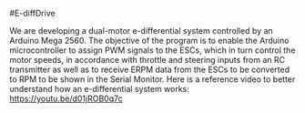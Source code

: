 #E-diffDrive

We are developing a dual-motor e-differential system controlled by an Arduino Mega 2560.
The objective of the program is to enable the Arduino microcontroller to assign PWM signals to the ESCs, which in turn control the motor speeds, in accordance with throttle and steering inputs from an RC transmitter as well as to receive ERPM data from the ESCs to be converted to RPM to be shown in the Serial Monitor.
Here is a reference video to better understand how an e-differential system works: https://youtu.be/d01jROB0q7c
